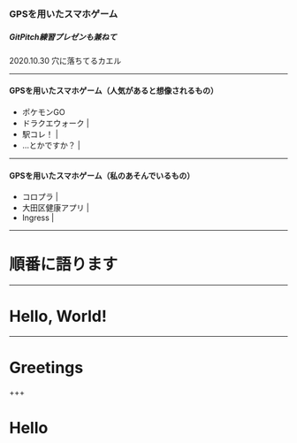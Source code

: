 ### GPSを用いたスマホゲーム
##### GitPitch練習プレゼンも兼ねて


2020.10.30 穴に落ちてるカエル

---

#### GPSを用いたスマホゲーム（人気があると想像されるもの）

- ポケモンGO
- ドラクエウォーク |
- 駅コレ！ |
- …とかですか？ |

---

#### GPSを用いたスマホゲーム（私のあそんでいるもの）

- コロプラ |
- 大田区健康アプリ |
- Ingress |

---

# 順番に語ります

---

# Hello, World!

---

# Greetings

+++

# Hello
